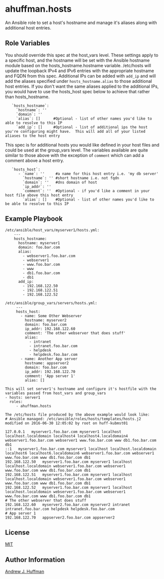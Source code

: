 # ahuffman.hosts

An Ansible role to set a host's hostname and manage it's aliases along with additional host entries.

## Role Variables

You should override this spec at the host_vars level.  These settings apply to a specific host, and the hostname will be set with the Ansible hostname module based on the hosts_hostname.hostname variable.  /etc/hosts will update the loopback IPv4 and IPv6 entries with the appropriate hostname and FQDN from this spec.  Additional IPs can be added with `add_ip` and will add the aliases specified under `hosts_hostname.alias` to those additional host entries.  If you don't want the same aliases applied to the additional IPs, you would have to use the hosts_host spec below to achieve that rather than hosts_hostname.

       `hosts_hostname`:
         `hostname`: ''
         `domain`: ''
         `alias`: []      #Optional - list of other names you'd like to able to resolve to this IP
         `add_ip`: []     #Optional - list of additional ips the host you're configuring might have.  This will add all of your listed aliases to the host entry

This spec is for additional hosts you would like defined in your host files and could be used at the group_vars level.  The variables available are quite similar to those above with the exception of `comment` which can add a comment above a host entry.

       `hosts_host`:
          - `name`: ''     #a name for this host entry i.e. 'my db server'
            `hostname`: '' #short hostname i.e. not fqdn
            `domain`: ''   #dns domain of host
            `ip_addr`: ''
            `comment`: ''  #Optional - if you'd like a comment in your host file above this host entry
            `alias`: []    #Optional - list of other names you'd like to be able to resolve to this IP

## Example Playbook


    /etc/ansible/host_vars/myserver1/hosts.yml:
        ---
        hosts_hostname:
          hostname: myserver1
          domain: foo.bar.com
          alias:
            - webserver1.foo.bar.com
            - webserver1
            - www.foo.bar.com
            - www
            - db1.foo.bar.com
            - db1
          add_ip:
            - 192.168.122.50
            - 192.168.122.51
            - 192.168.122.52

    /etc/ansible/group_vars/servers/hosts.yml:
         ---
         hosts_host:
           - name: Some Other Webserver
             hostname: myserver2
             domain: foo.bar.com
             ip_addr: 192.168.122.60
             comment: 'The other webserver that does stuff'
             alias:
               - intranet
               - intranet.foo.bar.com
               - helpdesk
               - helpdesk.foo.bar.com
           - name: Another App server
             hostname: appserver2
             domain: foo.bar.com
             ip_addr: 192.168.122.70
             comment: 'App server 1'
             alias: []

    This will set server1's hostname and configure it's hostfile with the variables passed from host_vars and group_vars
    - hosts: server1
      roles:
         - ahuffman.hosts

    The /etc/hosts file produced by the above example would look like:
    # Ansible managed: /etc/ansible/roles/hosts/templates/hosts.j2 modified on 2016-06-30 12:05:02 by root on huff-kubmst01

    127.0.0.1   myserver1.foo.bar.com myserver1 localhost localhost.localdomain localhost4 localhost4.localdomain4 webserver1.foo.bar.com webserver1 www.foo.bar.com www db1.foo.bar.com db1
    ::1   myserver1.foo.bar.com myserver1 localhost localhost.localdomain localhost6 localhost6.localdomain6 webserver1.foo.bar.com webserver1 www.foo.bar.com www db1.foo.bar.com db1
    192.168.122.50   myserver1.foo.bar.com myserver1 localhost localhost.localdomain webserver1.foo.bar.com webserver1 www.foo.bar.com www db1.foo.bar.com db1
    192.168.122.51   myserver1.foo.bar.com myserver1 localhost localhost.localdomain webserver1.foo.bar.com webserver1 www.foo.bar.com www db1.foo.bar.com db1
    192.168.122.52   myserver1.foo.bar.com myserver1 localhost localhost.localdomain webserver1.foo.bar.com webserver1 www.foo.bar.com www db1.foo.bar.com db1
    # The other webserver that does stuff
    192.168.122.60   myserver2.foo.bar.com myserver2 intranet intranet.foo.bar.com helpdesk helpdesk.foo.bar.com
    # App server 1
    192.168.122.70   appserver2.foo.bar.com appserver2

## License

[MIT](LICENSE)

## Author Information

[Andrew J. Huffman](https://github.com/ahuffman)
